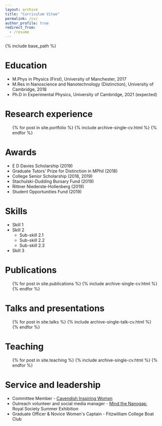 ```yaml
---
layout: archive
title: "Curriculum Vitae"
permalink: /cv/
author_profile: true
redirect_from:
  - /resume
---
```


{% include base_path %}

Education
======
* M.Phys in Physics (First), University of Manchester, 2017
* M.Res in Nanoscience and Nanotechnology (Distinction), University of Cambridge, 2018
* Ph.D in Experimental Physics, University of Cambridge, 2021 (expected)

Research experience
======
  <ul>{% for post in site.portfolio %}
    {% include archive-single-cv.html %}
  {% endfor %}</ul>
  
Awards
======
* E D Davies Scholarship (2019)
* Graduate Tutors' Prize for Distinction in MPhil (2018)
* College Senior Scholarship (2018, 2019)
* Stachulski-Dudding Bursary Fund (2019)
* Rittner Niederste-Hollenberg (2019)
* Student Opportunities Fund (2019)
 
Skills
======
* Skill 1
* Skill 2
  * Sub-skill 2.1
  * Sub-skill 2.2
  * Sub-skill 2.3
* Skill 3

Publications
======
  <ul>{% for post in site.publications %}
    {% include archive-single-cv.html %}
  {% endfor %}</ul>
  
Talks and presentations
======
  <ul>{% for post in site.talks %}
    {% include archive-single-talk-cv.html %}
  {% endfor %}</ul>
  
Teaching
======
  <ul>{% for post in site.teaching %}
    {% include archive-single-cv.html %}
  {% endfor %}</ul>
  
Service and leadership
======
* Committee Member - [Cavendish Inspiring Womxn](https://www.cavendishinspiringwomxn.co.uk/)
* Outreach volunteer and social media manager - [Mind the Nanogap](http://nanogap.nanodtc.cam.ac.uk/), Royal Society Summer Exhibition
* Graduate Officer & Novice Women's Captain - Fitzwilliam College Boat Club
